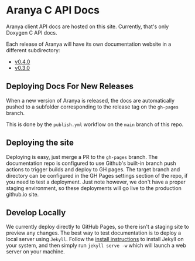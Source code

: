 # Aranya C API Docs

Aranya client API docs are hosted on this site.
Currently, that's only Doxygen C API docs.

Each release of Aranya will have its own documentation website in a different subdirectory:
- [v0.4.0](capi/v0.4.0/)
- [v0.3.0](capi/v0.3.0/)

## Deploying Docs For New Releases

When a new version of Aranya is released, the docs are automatically pushed to a subfolder corresponding to the release tag on the `gh-pages` branch.

This is done by the `publish.yml` workflow on the `main` branch of this repo.

## Deploying the site
Deploying is easy, just merge a PR to the `gh-pages` branch. The documentation repo is configured to use Github's built-in branch push actions to trigger builds and deploy to GH pages. The target branch and directory can be configured in the GH Pages settings section of the repo, if you need to test a deployment. Just note however, we don't have a proper staging environment, so these deployments will go live to the production github.io site.

## Develop Locally
We currently deploy directly to GitHub Pages, so there isn't a staging site to preview any changes. The best way to test documentation is to deploy a local server using `Jekyll`. Follow the [install instructions](https://jekyllrb.com/docs/installation/) to install Jekyll on your system, and then simply run `jekyll serve -w` which will launch a web server on your machine.
